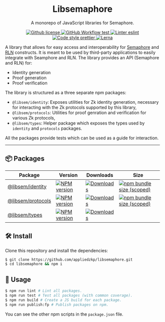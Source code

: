<p align="center">
    <h1 align="center">
        Libsemaphore
    </h1>
    <p align="center">A monorepo of JavaScript libraries for Semaphore.</p>
</p>

<p align="center">
    <a href="https://github.com/appliedzkp/libsemaphore/blob/master/LICENSE">
        <img alt="Github license" src="https://img.shields.io/github/license/appliedzkp/libsemaphore.svg?style=flat-square">
    </a>
    <a href="https://github.com/appliedzkp/libsemaphore/actions?query=workflow%3Atest">
        <img alt="GitHub Workflow test" src="https://img.shields.io/github/workflow/status/appliedzkp/libsemaphore/test?label=test&style=flat-square&logo=github">
    </a>
    <a href="https://eslint.org/">
        <img alt="Linter eslint" src="https://img.shields.io/badge/linter-eslint-8080f2?style=flat-square&logo=eslint">
    </a>
    <a href="https://prettier.io/">
        <img alt="Code style prettier" src="https://img.shields.io/badge/code%20style-prettier-f8bc45?style=flat-square&logo=prettier">
    </a>
    <a href="https://lerna.js.org/">
        <img alt="Lerna" src="https://img.shields.io/badge/maintained%20with-lerna-8f6899.svg?style=flat-square">
    </a>
</p>

A library that allows for easy access and interoperability for [Semaphore](https://semaphore.appliedzkp.org/) and [RLN](https://medium.com/privacy-scaling-explorations/rate-limiting-nullifier-a-spam-protection-mechanism-for-anonymous-environments-bbe4006a57d) constructs. It is meant to be used by third-party applications to easily integrate with Seamphore and RLN. The library provides an API (Semaphore and RLN) for:

- Identity generation
- Proof generation
- Proof verification

The library is structured as a three separate npm packages:

- `@libsem/identity`: Exposes utilities for Zk identity generation, necessary for interacting with the Zk protocols supported by this library,
- `@libsem/protocols`: Utilities for proof genration and verification for various Zk protocols,
- `@libsem/types`: Helper package which exposes the types used by `identity` and `protocols` packages.

All the packages provide tests which can be used as a guide for interaction.

---

## 📦 Packages

<table>
    <th>Package</th>
    <th>Version</th>
    <th>Downloads</th>
    <th>Size</th>
    <tbody>
        <tr>
            <td>
                <a href="https://github.com/appliedzkp/libsemaphore/tree/master/packages/identity">
                    @libsem/identity
                </a>
            </td>
            <td>
                <!-- NPM version -->
                <a href="https://npmjs.org/package/@libsem/identity">
                    <img src="https://img.shields.io/npm/v/@libsem/identity.svg?style=flat-square" alt="NPM version" />
                </a>
            </td>
            <td>
                <!-- Downloads -->
                <a href="https://npmjs.org/package/@libsem/identity">
                    <img src="https://img.shields.io/npm/dm/@libsem/identity.svg?style=flat-square" alt="Downloads" />
                </a>
            </td>
            <td>
                <!-- Size -->
                <a href="https://bundlephobia.com/package/@libsem/identity">
                    <img src="https://img.shields.io/bundlephobia/minzip/@libsem/identity" alt="npm bundle size (scoped)" />
                </a>
            </td>
        </tr>
        <tr>
            <td>
                <a href="https://github.com/appliedzkp/libsemaphore/tree/master/packages/protocols">
                    @libsem/protocols
                </a>
            </td>
            <td>
                <!-- NPM version -->
                <a href="https://npmjs.org/package/@libsem/protocols">
                    <img src="https://img.shields.io/npm/v/@libsem/protocols.svg?style=flat-square" alt="NPM version" />
                </a>
            </td>
            <td>
                <!-- Downloads -->
                <a href="https://npmjs.org/package/@libsem/protocols">
                    <img src="https://img.shields.io/npm/dm/@libsem/protocols.svg?style=flat-square" alt="Downloads" />
                </a>
            </td>
            <td>
                <!-- Size -->
                <a href="https://bundlephobia.com/package/@libsem/protocols">
                    <img src="https://img.shields.io/bundlephobia/minzip/@libsem/protocols" alt="npm bundle size (scoped)" />
                </a>
            </td>
        </tr>
        <tr>
            <td>
                <a href="https://github.com/appliedzkp/libsemaphore/tree/master/packages/types">
                    @libsem/types
                </a>
            </td>
            <td>
                <!-- NPM version -->
                <a href="https://npmjs.org/package/@libsem/types">
                    <img src="https://img.shields.io/npm/v/@libsem/types.svg?style=flat-square" alt="NPM version" />
                </a>
            </td>
            <td>
                <!-- Downloads -->
                <a href="https://npmjs.org/package/@libsem/types">
                    <img src="https://img.shields.io/npm/dm/@libsem/types.svg?style=flat-square" alt="Downloads" />
                </a>
            </td>
            <td>
                <!-- Size -->
            </td>
        </tr>
    <tbody>
</table>

## 🛠 Install

Clone this repository and install the dependencies:

```bash
$ git clone https://github.com/appliedzkp/libsemaphore.git
$ cd libsemaphore && npm i
```

## 📜 Usage

```bash
$ npm run lint # Lint all packages.
$ npm run test # Test all packages (with common coverage).
$ npm run build # Create a JS build for each package.
$ npm run publish:fp # Publish packages on npm.
```

You can see the other npm scripts in the `package.json` file.
